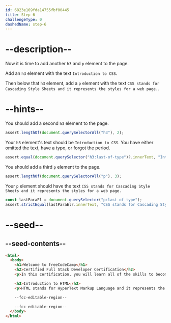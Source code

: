 ```yaml
---
id: 6823e169fda14755fbf00445
title: Step 6
challengeType: 0
dashedName: step-6
---
```


# --description--

Now it is time to add another `h3` and `p` element to the page.

Add an `h3` element with the text `Introduction to CSS`.

Then below that `h3` element, add a `p` element with the text `CSS stands for Cascading Style Sheets and it represents the styles for a web page.`.

# --hints--

You should add a second `h3` element to the page.

```js
assert.lengthOf(document.querySelectorAll("h3"), 2);
```

Your `h3` element's text should be `Introduction to CSS`. You have either omitted the text, have a typo, or forgot the period.

```js
assert.equal(document.querySelector("h3:last-of-type")?.innerText, "Introduction to CSS");
```

You should add a third `p` element to the page.

```js
assert.lengthOf(document.querySelectorAll("p"), 3);
```

Your `p` element should have the text `CSS stands for Cascading Style Sheets and it represents the styles for a web page.`

```js
const lastParaEl = document.querySelector("p:last-of-type");
assert.strictEqual(lastParaEl?.innerText, "CSS stands for Cascading Style Sheets and it represents the styles for a web page.");
```

# --seed--

## --seed-contents--

```html
<html>
  <body>
    <h1>Welcome to freeCodeCamp</h1>
    <h2>Certified Full Stack Developer Certification</h2>
    <p>In this certification, you will learn all of the skills to become a full stack developer.</p>

    <h3>Introduction to HTML</h3>
    <p>HTML stands for HyperText Markup Language and it represents the content and structure of a webpage.</p>

    --fcc-editable-region--

    --fcc-editable-region--
  </body>
</html>  
```
